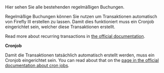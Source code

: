 Hier sehen Sie alle bestehenden regelmäßigen Buchungen.

Regelmäßige Buchungen können Sie nutzen um Transaktionen automatisch von Firefly III erstellen zu lassen. Damit dies funktioniert muss ein Cronjob eingerichtet sein, welcher diese Transaktionen erstellt.

Read more about recurring transactions in [the official documentation](https://docs.firefly-iii.org/advanced-concepts/recurring).

**Cronjob**

Damit die Transaktionen tatsächlich automatisch erstellt werden, muss ein Cronjob eingerichtet sein. You can read about that on the [page in the official documentation about cron jobs](https://docs.firefly-iii.org/advanced-installation/cron).
